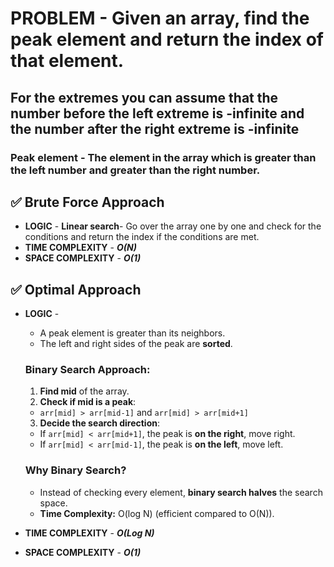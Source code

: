 # PROBLEM - Given an array, find the peak element and return the index of that element.
## For the extremes you can assume that the number before the left extreme is -infinite and the number after the right extreme is -infinite
### Peak element - The element in the array which is greater than the left number and greater than the right number.

## ✅ Brute Force Approach
- **LOGIC** - **Linear search**- Go over the array one by one and check for the conditions and return the index if the conditions are met.
- **TIME COMPLEXITY** - ***O(N)*** 
- **SPACE COMPLEXITY** - ***O(1)***

## ✅ Optimal Approach

- **LOGIC** -
    - A peak element is greater than its neighbors.
    - The left and right sides of the peak are **sorted**.

    ### Binary Search Approach:
    1. **Find mid** of the array.
    2. **Check if mid is a peak**:
    - `arr[mid] > arr[mid-1]` and `arr[mid] > arr[mid+1]`
    3. **Decide the search direction**:
    - If `arr[mid] < arr[mid+1]`, the peak is **on the right**, move right.
    - If `arr[mid] < arr[mid-1]`, the peak is **on the left**, move left.

    ### Why Binary Search?
    - Instead of checking every element, **binary search halves** the search space.
    - **Time Complexity:** O(log N) (efficient compared to O(N)).

- **TIME COMPLEXITY** - ***O(Log N)***
- **SPACE COMPLEXITY** - ***O(1)***